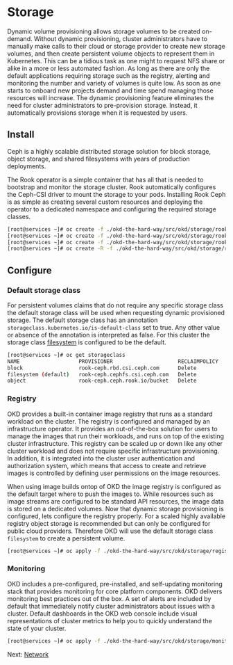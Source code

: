 # Storage

Dynamic volume provisioning allows storage volumes to be created on-demand.
Without dynamic provisioning, cluster administrators have to manually make calls
to their cloud or storage provider to create new storage volumes, and then
create persistent volume objects to represent them in Kubernetes. This can be a
tidious task as one might to request NFS share or alike in a more or less
automated fashion. As long as there are only the default applications requiring
storage such as the registry, alerting and monitoring the number and variety of
volumes is quite low. As soon as one starts to onboard new projects demand and
time spend managing those resources will increase. The dynamic provisioning
feature eliminates the need for cluster administrators to pre-provision storage.
Instead, it automatically provisions storage when it is requested by users.

## Install

Ceph is a highly scalable distributed storage solution for block storage, object
storage, and shared filesystems with years of production deployments.

The Rook operator is a simple container that has all that is needed to bootstrap
and monitor the storage cluster. Rook automatically configures the Ceph-CSI
driver to mount the storage to your pods. Installing Rook Ceph is as simple as
creating several custom resources and deploying the operator to a dedicated
namespace and configuring the required storage classes.

```bash
[root@services ~]# oc create -f ./okd-the-hard-way/src/okd/storage/rook-ceph/crds.yaml -f okd-the-hard-way/src/okd/storage/rook-ceph/common.yaml
[root@services ~]# oc create -f ./okd-the-hard-way/src/okd/storage/rook-ceph/operator.yaml
[root@services ~]# oc create -f ./okd-the-hard-way/src/okd/storage/rook-ceph/cluster.yaml
[root@services ~]# oc create -R -f ./okd-the-hard-way/src/okd/storage/rook-ceph/storageclasses/
```

## Configure

### Default storage class

For persistent volumes claims that do not require any specific storage class the
default storage class will be used when requesting dynamic provisioned storage.
The default storage class has an annotation
`storageclass.kubernetes.io/is-default-class` set to true. Any other value or
absence of the annotation is interpreted as false. For this cluster the storage
class [filesystem](/src/okd/storage/rook-ceph/storageclasses/filesystem.yaml) is
configured to be the default.

```bash
[root@services ~]# oc get storageclass
NAME                   PROVISIONER                     RECLAIMPOLICY   VOLUMEBINDINGMODE   ALLOWVOLUMEEXPANSION   AGE
block                  rook-ceph.rbd.csi.ceph.com      Delete          Immediate           true                   83m
filesystem (default)   rook-ceph.cephfs.csi.ceph.com   Delete          Immediate           true                   84m
object                 rook-ceph.ceph.rook.io/bucket   Delete          Immediate           false                  83m
```

### Registry

OKD provides a built-in container image registry that runs as a standard
workload on the cluster. The registry is configured and managed by an
infrastructure operator. It provides an out-of-the-box solution for users to
manage the images that run their workloads, and runs on top of the existing
cluster infrastructure. This registry can be scaled up or down like any other
cluster workload and does not require specific infrastructure provisioning. In
addition, it is integrated into the cluster user authentication and
authorization system, which means that access to create and retrieve images is
controlled by defining user permissions on the image resources.

When using image builds ontop of OKD the image registry is configured as the
default target where to push the images to. While resources such as image
streams are configured to be standard API resources, the image data is stored on
a dedicated volumes. Now that dynamic storage provisioning is configured, lets
configure the registry properly. For a scaled highly available registry object
storage is recommended but can only be configured for public cloud providers.
Therefore OKD will use the default storage class `filesystem` to create a
persistent volume.

```bash
[root@services ~]# oc apply -f ./okd-the-hard-way/src/okd/storage/registry/configuration.yaml
```

### Monitoring

OKD includes a pre-configured, pre-installed, and self-updating monitoring stack
that provides monitoring for core platform components. OKD delivers monitoring
best practices out of the box. A set of alerts are included by default that
immediately notify cluster administrators about issues with a cluster. Default
dashboards in the OKD web console include visual representations of cluster
metrics to help you to quickly understand the state of your cluster.

```bash
[root@services ~]# oc apply -f ./okd-the-hard-way/src/okd/storage/monitoring/cluster-configuration.yaml
```

Next: [Network](15-network.md)
